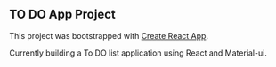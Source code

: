 ## TO DO App Project

This project was bootstrapped with [Create React App](https://github.com/facebook/create-react-app).

Currently building a To DO list application using React and Material-ui.

